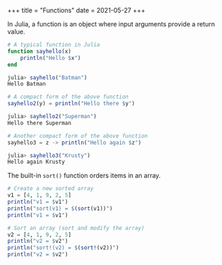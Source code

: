 +++
title = "Functions"
date = 2021-05-27
+++

In Julia, a function is an object where input arguments provide a return value.

```julia
# A typical function in Julia
function sayhello(x)
    println("Hello $x")
end

julia> sayhello("Batman")
Hello Batman

# A compact form of the above function
sayhello2(y) = println("Hello there $y")

julia> sayhello2("Superman")
Hello there Superman

# Another compact form of the above function
sayhello3 = z -> println("Hello again $z")

julia> sayhello3("Krusty")
Hello again Krusty
```

The built-in `sort()` function orders items in an array.

```julia
# Create a new sorted array
v1 = [4, 1, 9, 2, 5]
println("v1 = $v1")
println("sort(v1) = $(sort(v1))")
println("v1 = $v1")

# Sort an array (sort and modify the array)
v2 = [4, 1, 9, 2, 5]
println("v2 = $v2")
println("sort!(v2) = $(sort!(v2))")
println("v2 = $v2")
```
